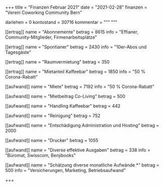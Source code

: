 +++
title = "Finanzen Februar 2021"
date = "2021-02-28"
finanzen = "Verein Coworking Community Bern"

darlehen = 0
kontostand = 30716
kommentar = """
"""

[[ertrag]]
name = "Abonnemente"
betrag = 8615
info = "Effianer, Community-Mitglieder, Firmenarbeitsplätze"

[[ertrag]]
name = "Spontianer"
betrag = 2430
info = "10er-Abos und Tagesgäste"

[[ertrag]]
name = "Raumvermietung"
betrag = 350

[[ertrag]]
name = "Mietanteil Kaffeebar"
betrag = 1850
info = "50 % Corona-Rabatt"


[[aufwand]]
name = "Miete"
betrag = 7192
info = "50 % Corona-Rabatt"

[[aufwand]]
name = "Mietbeitrag Co-Living"
betrag = 500

[[aufwand]]
name = "Handling Kaffeebar"
betrag = 442

[[aufwand]]
name = "Reinigung"
betrag = 752

[[aufwand]]
name = "Entschädigung Administration und Hosting"
betrag = 2000

[[aufwand]]
name = "Drucker"
betrag = 1055

[[aufwand]]
name = "Diverse effektive Ausgaben"
betrag = 338
info = "Büromat, Swisscom, Benjibooks"

[[aufwand]]
name = "Schätzung diverse monatliche Aufwände *"
betrag = 500
info = "Versicherungen, Marketing, Betriebsaufwand"

+++
